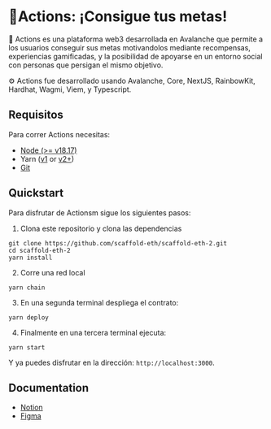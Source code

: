 # 🎯Actions: ¡Consigue tus metas!



🧪 Actions es una plataforma web3 desarrollada en Avalanche que permite a los usuarios conseguir sus metas motivandolos mediante recompensas, experiencias gamificadas, y la posibilidad de apoyarse en un entorno social con personas que persigan el mismo objetivo.

⚙️ Actions fue desarrollado usando Avalanche, Core, NextJS, RainbowKit, Hardhat, Wagmi, Viem, y Typescript.

## Requisitos

Para correr Actions necesitas:

- [Node (>= v18.17)](https://nodejs.org/en/download/)
- Yarn ([v1](https://classic.yarnpkg.com/en/docs/install/) or [v2+](https://yarnpkg.com/getting-started/install))
- [Git](https://git-scm.com/downloads)

## Quickstart

Para disfrutar de Actionsm sigue los siguientes pasos:

1. Clona este repositorio y clona las dependencias

```
git clone https://github.com/scaffold-eth/scaffold-eth-2.git
cd scaffold-eth-2
yarn install
```

2. Corre una red local

```
yarn chain
```


3. En una segunda terminal despliega el contrato:

```
yarn deploy
```

4. Finalmente en una tercera terminal ejecuta:

```
yarn start
```

Y ya puedes disfrutar en la dirección: `http://localhost:3000`.

## Documentation

- [Notion](https://diamond-icicle-333.notion.site/Producto-9b2383c2e0da4451b55ebffbecb4af0e?pvs=4)
- [Figma](https://www.figma.com/design/pUWHULMpXMxE6E4k6jsSZJ/Perfiles-StartApp-(Copy)?node-id=0%3A1&t=hKs68LdVWX3J7Z2i-1)
